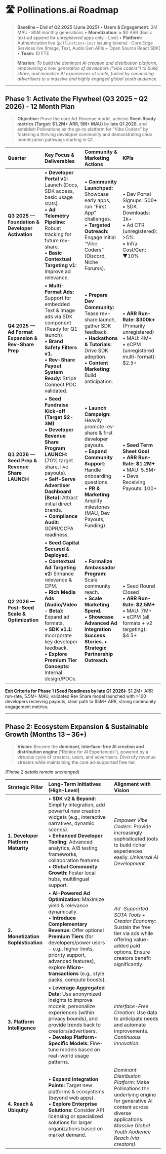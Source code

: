 # 🛣️ Pollinations.ai Roadmap

> **Baseline – End of Q2 2025 (June 2025)**
> • **Users & Engagement:** 3M MAU · 80M monthly generations
> • **Monetization:** ≈ $0 ARR (Basic text-ad append for *unregistered* apps only - Live)
> • **Platform:** Authentication live (`pollinations-init` issuing tokens) · Core Edge Services live (Image, Text, Audio Gen APIs + Open Source React SDK)
> • **Team:** 10 FTE
>
> **Mission:** *To build the dominant AI creation and distribution platform, empowering a new generation of developers ("vibe coders") to build, share, and monetize AI experiences at scale, fueled by connecting advertisers to a massive and highly engaged global youth audience.*

---

## Phase 1: Activate the Flywheel (Q3 2025 – Q2 2026) - 12 Month Plan

> **Objective:** Prove the core Ad-Revenue model, achieve **Seed-Ready metrics (Target: $1.2M+ ARR, 5M+ MAU)** by **late Q1 2026**, and establish Pollinations as the go-to platform for "Vibe Coders" by fostering a thriving developer community and demonstrating clear monetization pathways starting in Q1.

| Quarter                                              | Key Focus & Deliverables                                                                                                                                                                                              | Community & Marketing Actions                                                                                                                   | KPIs                                                                                                               |
| :--------------------------------------------------- | :-------------------------------------------------------------------------------------------------------------------------------------------------------------------------------------------------------------------- | :---------------------------------------------------------------------------------------------------------------------------------------------- | :----------------------------------------------------------------------------------------------------------------- |
| **Q3 2025 — Foundation & Developer Activation**      | • **Developer Portal v1:** Launch (Docs, SDK access, basic usage stats). <br> • **Ad Telemetry Pipeline:** Robust tracking for future rev-share. <br> • **Basic Contextual Targeting v1:** Improve ad relevance.        | • **Community Launchpad:** Showcase early apps, run "First App" challenges. <br> • **Targeted Outreach:** Engage initial "Vibe Coders" (Discord, Niche Forums). | • Dev Portal Signups: 500+ <br> • SDK Downloads: 1k+ <br> • Ad CTR (unregistered): >5% <br> • Infra Cost/Gen: ▼10%     |
| **Q4 2025 — Ad Format Expansion & Rev-Share Prep**   | • **Multi-Format Ads:** Support for embedded Text & Image ads via SDK component (Ready for Q1 launch). <br> • **Brand Safety Filters v1.** <br> • **Rev-Share Payout System Ready:** Stripe Connect POC validated.        | • **Prepare Dev Community:** Tease rev-share launch, gather SDK feedback. <br> • **Hackathons & Tutorials:** Drive SDK adoption. <br> • **Content Marketing:** Build anticipation. | • **ARR Run-Rate: $300k+** (Primarily unregistered) <br> • MAU: 4M+ <br> • eCPM (unregistered multi-format): $2.5+ |
| **Q1 2026 — Seed Prep & Revenue Share LAUNCH**       | • **Seed Fundraise Kick-off (Target $2-3M)** <br> • **Developer Revenue Share Program LAUNCH:** (70% target share, live payouts). <br> • **Self-Serve Advertiser Dashboard (Beta):** Attract initial direct brands. <br> • **Compliance Audit:** GDPR/CCPA readiness. | • **Launch Campaign:** Heavily promote rev-share & first developer payouts. <br> • **Expand Community Support:** Handle onboarding questions. <br>• **PR & Marketing:** Amplify milestones (MAU, Dev Payouts, Funding). | • **Seed Term Sheet Goal** <br> • **ARR Run-Rate: $1.2M+** <br> • MAU: 5.5M+ <br> • Devs Receiving Payouts: 100+    |
| **Q2 2026 — Post-Seed Scale & Optimization**         | • **Seed Capital Secured & Deployed.** <br> • **Contextual Ad Targeting v2:** Enhance relevance & CPM. <br> • **Rich Media Ads (Audio/Video - Beta):** Expand ad formats. <br> • **SDK v1.1:** Incorporate key developer feedback. <br> • **Explore Premium Tier Concepts:** Internal design/POCs. | • **Formalize Ambassador Program:** Scale community reach. <br> • **Scale Marketing Spend.** <br> • **Showcase Advanced Ad Integration Success Stories.** • **Strategic Partnership Outreach.** | • Seed Round Closed <br> • **ARR Run-Rate: $2.5M+** <br> • MAU: 7M+ <br> • eCPM (all formats + v2 targeting): $4.5+ |

**Exit Criteria for Phase 1 (Seed Readiness by late Q1 2026):** $1.2M+ ARR run-rate, 5.5M+ MAU, validated Rev Share model launched with >100 developers receiving payouts, clear path to $5M+ ARR, strong community engagement metrics.

---

## Phase 2: Ecosystem Expansion & Sustainable Growth (Months 13 – 36+)

> **Vision:** Become the **dominant, interface-free AI creation and distribution engine** (“Roblox for AI Experiences”), powered by a virtuous cycle of creators, users, and advertisers. Diversify revenue streams while maintaining the core ad-supported free tier.

*(Phase 2 details remain unchanged)*

| Strategic Pillar                   | Long-Term Initiatives (High-Level)                                                                                                                                  | Alignment with Vision                                                                                                                                                              |
| :--------------------------------- | :------------------------------------------------------------------------------------------------------------------------------------------------------------------ | :--------------------------------------------------------------------------------------------------------------------------------------------------------------------------------- |
| **1. Developer Platform Maturity** | • **SDK v2 & Beyond:** Simplify integration, add powerful new creation widgets (e.g., interactive narratives, dynamic scenes). <br> • **Enhanced Developer Tooling:** Advanced analytics, A/B testing frameworks, collaboration features. <br>• **Global Community Growth:** Foster local hubs, multilingual support. | *Empower Vibe Coders:* Provide increasingly sophisticated tools to build richer experiences easily. *Universal AI Development.*                                                    |
| **2. Monetization Sophistication** | • **AI-Powered Ad Optimization:** Maximize yield & relevance dynamically. <br> • **Introduce Complementary Revenue:** Offer optional **Premium Tiers** (for developers/power users - e.g., higher limits, priority support, advanced features), explore **Micro-transactions** (e.g., style packs, compute boosts). | *Ad-Supported SOTA Tools + Creator Economy:* Sustain the free tier via ads while offering value-added paid options. Ensure creators benefit significantly.                         |
| **3. Platform Intelligence**       | • **Leverage Aggregated Data:** Use anonymized insights to improve models, personalize experiences (within privacy bounds), and provide trends back to creators/advertisers. <br> • **Develop Platform-Specific Models:** Fine-tune models based on real-world usage patterns. | *Interface-Free Creation:* Use data to anticipate needs and automate improvements. *Continuous Innovation.*                                                                    |
| **4. Reach & Ubiquity**            | • **Expand Integration Points:** Target new platforms & ecosystems (beyond web apps). <br> • **Explore Enterprise Solutions:** Consider API licensing or specialized solutions for larger organizations based on market demand. | *Dominant Distribution Platform:* Make Pollinations the underlying engine for generative AI content across diverse applications. *Massive Global Youth Audience Reach (via creators).* |

